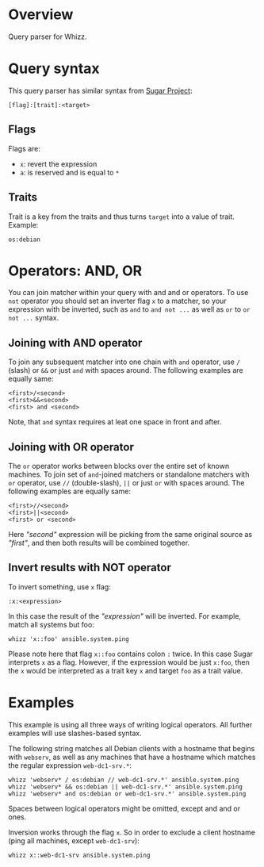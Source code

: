 # Overview

Query parser for Whizz.

# Query syntax

This query parser has similar syntax from
[Sugar Project](https://github.com/sugarsack/sugar):

	[flag]:[trait]:<target>

## Flags

Flags are:

- `x`: revert the expression
- `a`: is reserved and is equal to `*`

## Traits

Trait is a key from the traits and thus turns `target` into a value of
trait. Example:

	os:debian

# Operators: AND, OR

You can join matcher within your query with and and or operators. To
use `not` operator you should set an inverter flag `x` to a matcher,
so your expression with be inverted, such as `and` to `and not ...` as
well as `or` to `or not ...` syntax.

## Joining with AND operator

To join any subsequent matcher into one chain with `and` operator, use `/`
(slash) or `&&` or just ` and ` with spaces around. The following examples
are equally same:

	<first>/<second>
	<first>&&<second>
	<first> and <second>

Note, that `and` syntax requires at leat one space in front and after.

## Joining with OR operator

The `or` operator works between blocks over the entire set of known
machines. To join set of `and`-joined matchers or standalone matchers
with `or` operator, use `//` (double-slash), `||` or just ` or ` with
spaces around. The following examples are equally same: 

	<first>//<second>
	<first>||<second>
	<first> or <second>

Here *"second"* expression will be picking from the same original
source as *"first"*, and then both results will be combined together.

## Invert results with NOT operator

To invert something, use `x` flag:

	:x:<expression>

In this case the result of the *"expression"* will be inverted. For
example, match all systems but foo: 

	whizz 'x::foo' ansible.system.ping

Please note here that flag `x::foo` contains colon `:` twice. In this
case Sugar interprets `x` as a flag. However, if the expression would
be just `x:foo`, then the `x` would be interpreted as a trait key `x`
and target `foo` as a trait value.

# Examples

This example is using all three ways of writing logical operators. All
further examples will use slashes-based syntax.

The following string matches all Debian clients with a hostname that
begins with `webserv`, as well as any machines that have a hostname
which matches the regular expression `web-dc1-srv.*`: 

	whizz 'webserv* / os:debian // web-dc1-srv.*' ansible.system.ping
	whizz 'webserv* && os:debian || web-dc1-srv.*' ansible.system.ping
	whizz 'webserv* and os:debian or web-dc1-srv.*' ansible.system.ping

Spaces between logical operators might be omitted, except and and or ones.

Inversion works through the flag `x`. So in order to exclude a client
hostname (ping all machines, except `web-dc1-srv`):

	whizz x::web-dc1-srv ansible.system.ping

